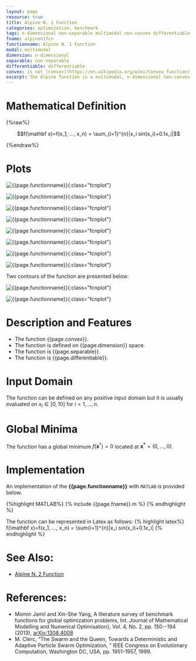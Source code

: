 ```yaml
---
layout: page
resource: true
title: Alpine N. 1 Function
categories: optimization, benchmark
tags: n-dimensional non-separable multimodal non-convex differentiable
fname: alpinen1fcn
functionname: Alpine N. 1 Function
modal: multimodal
dimension: n-dimensional
separable: non-separable
differentiable: differentiable
convex: is not [convex](https://en.wikipedia.org/wiki/Convex_function)
excerpt: The Alpine function is a multimodal, n-dimensional non-convex mathematical function widely used for testing optimization algorithms
---
```


# Mathematical Definition

{%raw%}

$$f(\mathbf x)=f(x_1, ..., x_n) = \sum_{i=1}^{n}|x_i sin(x_i)+0.1x_i|$$

{%endraw%}

# Plots
![{{page.functionname}}]({{site.baseurl}}/doc/plots/{{page.fname}}.png){:class="fcnplot"}

![{{page.functionname}}]({{site.baseurl}}/doc/plots/{{page.fname}}_2.png){:class="fcnplot"}

![{{page.functionname}}]({{site.baseurl}}/doc/plots/{{page.fname}}_3.png){:class="fcnplot"}

![{{page.functionname}}]({{site.baseurl}}/doc/plots/{{page.fname}}_4.png){:class="fcnplot"}

![{{page.functionname}}]({{site.baseurl}}/doc/plots/{{page.fname}}_5.png){:class="fcnplot"}

![{{page.functionname}}]({{site.baseurl}}/doc/plots/{{page.fname}}_6.png){:class="fcnplot"}

![{{page.functionname}}]({{site.baseurl}}/doc/plots/{{page.fname}}_7.png){:class="fcnplot"}

![{{page.functionname}}]({{site.baseurl}}/doc/plots/{{page.fname}}_8.png){:class="fcnplot"}

Two contours of the function are presented below:

![{{page.functionname}}]({{site.baseurl}}/doc/plots/{{page.fname}}_contour.png){:class="fcnplot"}

![{{page.functionname}}]({{site.baseurl}}/doc/plots/{{page.fname}}_contour_2.png){:class="fcnplot"}

# Description and Features
* The function {{page.convex}}.
* The function is defined on {{page.dimension}} space.
* The function is {{page.separable}}.
* The function is {{page.differentiable}}.

# Input Domain
The function can be defined on any positive input domain but it is usually evaluated on $x_i \in [0, 10]$ for $i=1, ..., n$.

# Global Minima
The function has a global minimum  $f(\textbf{x}^{\ast})=0$ located at $\mathbf{x^\ast}=(0, ..., 0)$.

# Implementation
An implementation of the **{{page.functionname}}** with `MATLAB` is provided below. 

{%highlight MATLAB%}
{% include {{page.fname}}.m %}
{% endhighlight %}

The function can be represented in Latex as follows:
{% highlight latex%}
f(\mathbf x)=f(x_1, ..., x_n) = \sum{i=1}^{n}|x_i sin(x_i)+0.1x_i|
{% endhighlight %}

# See Also:
* [Alpine N. 2 Function]({{site.baseurl}}/doc/alpinen2fcn)

# References:
* Momin Jamil and Xin-She Yang, A literature survey of benchmark functions for global optimization problems, Int. Journal of Mathematical Modelling 
and Numerical Optimisation}, Vol. 4, No. 2, pp. 150--194 (2013), [arXiv:1308.4008](arXiv:1308.4008)
* M. Clerc, “The Swarm and the Queen, Towards a Deterministic and Adaptive Particle
Swarm Optimization, ” IEEE Congress on Evolutionary Computation, Washington
DC, USA, pp. 1951-1957, 1999.
